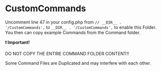 # CustomCommands
Uncomment line 47 in your config.php from
`// __DIR__ . '/CustomCommands',`
to
`__DIR__ . '/CustomCommands',`
to enable this Folder.
You then can copy example Commands from the Command folder. 

**:exclamation: Important!**

DO NOT COPY THE ENTIRE COMMAND FOLDER CONTENT!! 

Some Command Files are Duplicated and may interfere with each other. 
